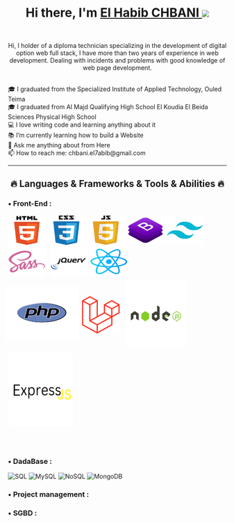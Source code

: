 <h1 align="center">
    Hi there, I'm 
    <a href="https://linktr.ee/chbani.elbabib" target="_blank">El Habib CHBANI </a>
    <img src="https://github.com/blackcater/blackcater/raw/main/images/Hi.gif" height="32" />
</h1>
<br>
<p align="center">
    Hi, I holder of a diploma technician specializing in the development of digital option web full stack, I have more than two years of experience in web development. Dealing with incidents and problems with good knowledge of web page development.
</p>
<br>
🎓 I graduated from the Specialized Institute of Applied Technology, Ouled Teima
<br>
🎓 I graduated from Al Majd Qualifying High School El Koudia El Beida Sciences Physical  High School 
<br>
💻 I love writing code and learning anything about it
<br>
📚 I’m currently learning how to build a Website
<br>
💬 Ask me anything about from Here
<br>
📫 How to reach me: chbani.el7abib@gmail.com
<hr>
<h2 align="center">🔥 Languages & Frameworks & Tools & Abilities 🔥</h2>
<h3> • Front-End :</h3>
<p align="left">
    <img src="image/html.png" alt="html5" width="87px" height="69px"/>
    <img src="image/css.png" alt="css3" width="87px" height="69px"/>
    <img src="image/js.png" alt="JS" width="87px" height="69px"/>
    <img src="image/bootstrap.png" alt="Bootstrap" width="87px" height="69px"/>
    <img src="image/Tailwind.png" alt="Tailwind" width="87px" height="69px" style="margin-right: 7px;"/>
    <img src="image/sass.png" alt="sass" width="87px" height="69px" style="margin-right: 7px;"/>
    <img src="image/JQuery.png" alt="jQuery" width="87px" height="69px"/>
    <img src="image/react.png" alt="react" width="87px" height="69px" />
</p>
<h3> • Back-End :</h3>
<p align="left">
    <img src="image/php.png" alt="php" width="168px" height="127px" style="position: relative;top: -68px;left: -6px"/>
    <img src="image/laravel.png" alt="laravel" width="94px" height="90px" style="position: relative;top: -85px;left: -5px" />
    <img src="image/nodejs.png" alt="nodejs" width="139px" height="156px" style="position: relative;top: -55px;left: 1px"/>
    <img src="image/Expressjs.png" alt="expressjs" width="148px" height="168px" style="position: relative;top: -45px;left: 2px"/>
</p>
<h3> • DadaBase  :</h3>
<p align="left">
<img src="https://seekicon.com/free-icon-download/sql_1.svg" alt="SQL" width="100" height="60"/>
<img src="https://velog.velcdn.com/images/sua_ahn/post/384b0925-cde6-4fdb-a263-c6d574fc562a/image.png" alt="MySQL" width="110" height="80"/>
<img src="https://2.bp.blogspot.com/-5k1bgBZ2DnU/V0qd4_rNr3I/AAAAAAAAL_w/wy8xW8jCyZ4rGHFPSqv_H6kYQ2foaacVACLcB/s320/NoSQL.png" alt="NoSQL" width="100" height="60"/>
<img src="https://1000logos.net/wp-content/uploads/2020/08/MongoDB-Logo-500x313.jpg" alt="MongoDB" width="100" height="60"/>
</p>
<h3> • Project management :</h3>
<h3> • SGBD  :</h3>

